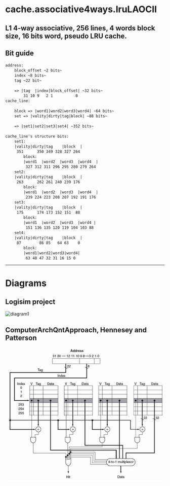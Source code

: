 # cache.associative4ways.lruLAOCII

L1 4-way associative, 256 lines, 4 words block size, 16 bits word, pseudo LRU cache.
---
## Bit guide
```
address:
	block_offset ~2 bits~ 
	index ~8 bits~
	tag ~22 bit~
	
	=> |tag  |index|block_offset| ~32 bits~
	    31 10 9   2 1          0
cache_line:

	block => |word1|word2|word3|word4| ~64 bits~
	set => |vality|dirty|tag|block| ~88 bits~
	
	=> |set1|set2|set3|set4| ~352 bits~
	
cache_line's structure bits:
	set1:
	|vality|dirty|tag    |block  |
	 351      350 349 328 327 264
		block:
		|word1  |word2  |word3  |word4  |
		 327 312 311 296 295 280 279 264
	set2:
	|vality|dirty|tag    |block  |
	 263      262 261 240 239 176
		block:
		|word1  |word2  |word3  |word4  |
		 239 224 223 208 207 192 191 176
	set3:
	|vality|dirty|tag    |block  |
	 175      174 173 152 151  88
		block:
		|word1  |word2  |word3  |word4 |
		 151 136 135 120 119 104 103 88
	set4:
	|vality|dirty|tag    |block  |
	 87        86 85   64 63    0
	   	block:
		|word1|word2|word3|word4|
		 63 48 47 32 31 16 15 0
```
---
# Diagrams
## Logisim project
![diagram1](https://github.com/MnoZombie956/cache.associative4ways.lruLAOCII/blob/main/diagrama_PARTEIIIlogisimEsquema.png?raw=true)
## ComputerArchQntApproach, Hennesey and Patterson
![diagram2](https://github.com/MnoZombie956/cache.associative4ways.lruLAOCII/blob/main/diagrama_livro.png?raw=true)
